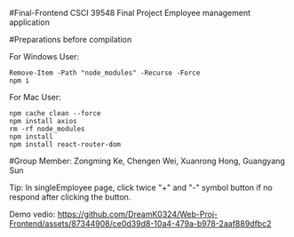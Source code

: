 #Final-Frontend CSCI 39548 Final Project
  Employee management application

#Preparations before compilation

  For Windows User:
 
  ```
  Remove-Item -Path "node_modules" -Recurse -Force
  npm i
  ```
  
  For Mac User:

  ```
  npm cache clean --force
  npm install axios
  rm -rf node_modules
  npm install
  npm install react-router-dom
  ```
  
#Group Member: 
Zongming Ke, Chengen Wei, Xuanrong Hong, Guangyang Sun


Tip: In singleEmployee page, click twice "+" and "-" symbol button if no respond after clicking the button.

Demo vedio:
https://github.com/DreamK0324/Web-Proj-Frontend/assets/87344908/ce0d39d8-10a4-479a-b978-2aaf889dfbc2
